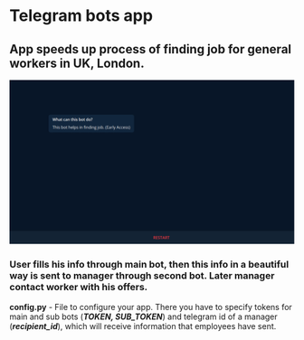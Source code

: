 # Telegram bots app
## App speeds up process of finding job for general workers in UK, London.

![preview](preview.gif)

### User fills his info through main bot, then this info in a beautiful way is sent to manager through second bot. Later manager contact worker with his offers.

**config.py** - File to configure your app. There you have to specify tokens for main and sub bots (***TOKEN, SUB_TOKEN***) and telegram id of a manager (***recipient_id***), which will receive information that employees have sent.

